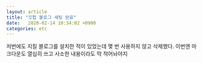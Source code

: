 ```yaml
---
layout: article
title: "깃헙 블로그 세팅 완료"
date:   2020-02-14 10:34:02 +0900
categories: etc
---
```

저번에도 지킬 블로그를 설치한 적이 있었는데 몇 번 사용하지 않고 삭제했다. 이번엔 마크다운도 열심히 쓰고 사소한 내용이라도 막 적어놔야지
